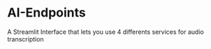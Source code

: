 # AI-Endpoints
A Streamlit Interface that lets you use 4 differents services for audio transcription
